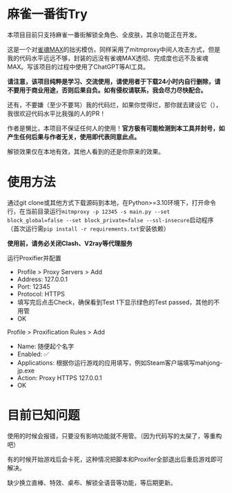 # 麻雀一番街Try

本项目目前只支持麻雀一番街解锁全角色、全皮肤，其余功能正在开发。

这是一个对[雀魂MAX](https://github.com/Avenshy/MajsoulMax)的拙劣模仿，同样采用了mitmproxy中间人攻击方式，但是我的代码水平远远不够，封装的远没有雀魂MAX透彻、完成度也远不及雀魂MAX。写该项目的过程中使用了ChatGPT等AI工具。

**请注意，该项目纯粹是学习、交流使用，请使用者于下载24小时内自行删除，请不要用于商业用途，否则后果自负。如有侵权请联系，我会尽力尽快配合。**

还有，不要嫌（至少不要骂）我的代码烂，如果你觉得烂，那你就去建设它（），我很欢迎代码水平比我强的人的PR！

作者是懒比，本项目不保证任何人的使用！**官方极有可能检测到本工具并封号，如产生任何后果与作者无关，使用即代表同意此点。**

解锁效果仅在本地有效，其他人看到的还是你原来的效果。

# 使用方法

通过git clone或其他方式下载源码到本地，在Python>=3.10环境下，打开命令行，在当前目录运行``mitmproxy -p 12345 -s main.py --set block_global=false --set block_private=false --ssl-insecure``启动程序（首次运行需``pip install -r requirements.txt``安装依赖）

**使用前，请务必关闭Clash、V2ray等代理服务**

运行Proxifier并配置
 - Profile > Proxy Servers > Add
 - Address: 127.0.0.1
 - Port: 12345
 - Protocol: HTTPS
 - 填写完后点击Check，确保看到Test 1下显示绿色的Test passed，其他的不用管
 - OK

Profile > Proxification Rules > Add
 - Name: 随便起个名字
 - Enabled: ✅
 - Applications: 根据你运行游戏的应用填写，例如Steam客户端填写mahjong-jp.exe
 - Action: Proxy HTTPS 127.0.0.1
 - OK

# 目前已知问题

使用的时候会报错，只要没有影响功能就不用管。（因为代码写的太屎了，等重构吧）

有的时候开始游戏后会卡死，这种情况把脚本和Proxifer全部退出后重启游戏即可解决。

缺少换立直棒、特效、桌布、解锁全语音等功能，等后期更新。
